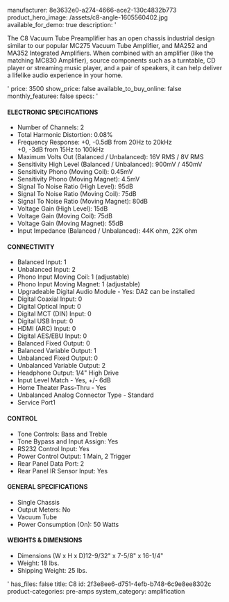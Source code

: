 manufacturer: 8e3632e0-a274-4666-ace2-130c4832b773
product_hero_image: /assets/c8-angle-1605560402.jpg
available_for_demo: true
description: '<p>The C8 Vacuum Tube Preamplifier has an open chassis industrial design similar to our popular MC275 Vacuum Tube Amplifier, and MA252 and MA352 Integrated Amplifiers. When combined with an amplifier (like the matching MC830 Amplifier), source components such as a turntable, CD player or streaming music player, and a pair of speakers, it can help deliver a lifelike audio experience in your home.&nbsp;&nbsp;</p>'
price: 3500
show_price: false
available_to_buy_online: false
monthly_featuree: false
specs: '<h4>ELECTRONIC SPECIFICATIONS</h4><ul><li>Number of Channels: 2</li><li>Total Harmonic Distortion: 0.08%</li><li>Frequency Response: +0, -0.5dB from 20Hz to 20kHz<br>+0, -3dB from 15Hz to 100kHz</li><li>Maximum Volts Out (Balanced / Unbalanced): 16V RMS / 8V RMS</li><li>Sensitivity High Level (Balanced / Unbalanced): 900mV / 450mV</li><li>Sensitivity Phono (Moving Coil): 0.45mV</li><li>Sensitivity Phono (Moving Magnet): 4.5mV</li><li>Signal To Noise Ratio (High Level): 95dB</li><li>Signal To Noise Ratio (Moving Coil): 75dB</li><li>Signal To Noise Ratio (Moving Magnet): 80dB</li><li>Voltage Gain (High Level): 15dB</li><li>Voltage Gain (Moving Coil): 75dB</li><li>Voltage Gain (Moving Magnet): 55dB</li><li>Input Impedance (Balanced / Unbalanced): 44K ohm, 22K ohm</li></ul><h4>CONNECTIVITY</h4><ul><li>Balanced Input: 1</li><li>Unbalanced Input: 2</li><li>Phono Input Moving Coil: 1 (adjustable)</li><li>Phono Input Moving Magnet: 1 (adjustable)</li><li>Upgradeable Digital Audio Module - Yes: DA2 can be installed</li><li>Digital Coaxial Input: 0</li><li>Digital Optical Input: 0</li><li>Digital MCT (DIN) Input: 0</li><li>Digital USB Input: 0</li><li>HDMI (ARC) Input: 0</li><li>Digital AES/EBU Input: 0</li><li>Balanced Fixed Output: 0</li><li>Balanced Variable Output: 1</li><li>Unbalanced Fixed Output: 0</li><li>Unbalanced Variable Output: 2</li><li>Headphone Output: 1/4" High Drive</li><li>Input Level Match - Yes, +/- 6dB</li><li>Home Theater Pass-Thru - Yes</li><li>Unbalanced Analog Connector Type - Standard</li><li>Service Port1</li></ul><h4>CONTROL</h4><ul><li>Tone Controls: Bass and Treble</li><li>Tone Bypass and Input Assign: Yes</li><li>RS232 Control Input: Yes</li><li>Power Control Output: 1 Main, 2 Trigger</li><li>Rear Panel Data Port: 2</li><li>Rear Panel IR Sensor Input: Yes</li></ul><h4>GENERAL SPECIFICATIONS</h4><ul><li>Single Chassis</li><li>Output Meters: No</li><li>Vacuum Tube</li><li>Power Consumption (On): 50 Watts</li></ul><h4>WEIGHTS &amp; DIMENSIONS</h4><ul><li>Dimensions (W x H x D)12-9/32" x 7-5/8" x 16-1/4"</li><li>Weight: 18 lbs.</li><li>Shipping Weight: 25 lbs.</li></ul>'
has_files: false
title: C8
id: 2f3e8ee6-d751-4efb-b748-6c9e8ee8302c
product-categories: pre-amps
system_category: amplification
